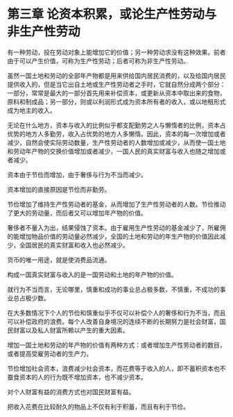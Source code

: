 # 第三章 论资本积累，或论生产性劳动与非生产性劳动



有一种劳动，投在劳动对象上能增加它的价值；另一种劳动求没有这种效果。前者由于可以产生价值，可称为生产性劳动；后者可称为非生产性劳动。

虽然一国土地和劳动的全部年产物都是用来供给国内居民消费的，以及给国内居民提供收入的，但是当它出自土地或生产性劳动者之手时，它就自然分成两个部分：一部分，常常是最大的一部分首先用来补偿资本，或更新从资本中取出来的食物，原料和制成品；另一部分，则或以利润形式成为资本所有者的收入，或以地租形式成为地主的收入。

无论在什么地方，资本与收入的比例似乎都支配勤劳之人与懒惰者的比例，资本占优势的地方人多勤劳，收入占优势的地方人多懒惰。因此，资本的每一次增加或者减少，自然会使实际劳动数量，生产性劳动者的人数增加或减少，从而使一国土地和劳动年产物的交换价值增加或者减少，一国人民的真实财富与收入也随之增加或者减少。

资本由于节俭而增加，由于奢侈与行为不当而减少。

资本增加的直接原因是节俭而非勤劳。

节俭增加了维持生产性劳动者的基金，从而增加了生产性劳动者的人数。节俭推动了更大的劳动量，而后者又可以增加年产物的价值。

奢侈者不量入为出，结果侵蚀了资本。由于雇用生产性劳动的基金减少了，所雇佣的能增加物品价值的劳动量必然减少，全国的土地和劳动的年生产物的价值因此减少，全国居民的真实财富和收入也必然减少。

货币的唯一用途，就是使消费品流通。

构成一国真实财富与收入的是一国劳动和土地的年产物的价值。

就行为不当而言，无论哪里，慎重和成功的事业总占极多数，不慎重，不成功的事业总占极少数。

在大多数情况下个人的节俭和慎重似乎不仅可以补偿个人的奢侈和行为不当，而且可以补偿政府的浪费。每个人改善自身境况的连续不断的长期努力是社会财富，国民财富以及私人财富所赖以产生的重大因素。

增加一国土地和劳动的年产物的价值有两种方式：或者增加生产性劳动者的数目，或者提高受雇劳动者的生产力。

节俭增加社会资本，浪费减少社会资本，而花费等于收入的人，即不蓄积资本也不蚕食资本的人的行为既不增加资本，也不减少资本。

对个人财富有益的消费方式也对国民财富有益。

把收入花费在比较耐久的物品上不仅有利于积蓄，而且有利于节俭。

